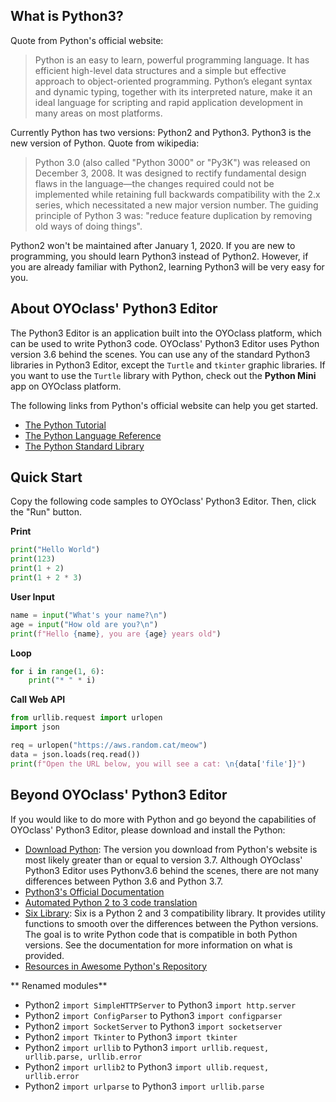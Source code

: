 ## What is Python3?

Quote from Python's official website:

> Python is an easy to learn, powerful programming language. It has efficient high-level data structures and a simple but effective approach to object-oriented programming. Python’s elegant syntax and dynamic typing, together with its interpreted nature, make it an ideal language for scripting and rapid application development in many areas on most platforms.

Currently Python has two versions: Python2 and Python3. Python3 is the new version of Python. Quote from wikipedia:

> Python 3.0 (also called "Python 3000" or "Py3K") was released on December 3, 2008. It was designed to rectify fundamental design flaws in the language—the changes required could not be implemented while retaining full backwards compatibility with the 2.x series, which necessitated a new major version number. The guiding principle of Python 3 was: "reduce feature duplication by removing old ways of doing things".

Python2 won't be maintained after January 1, 2020. If you are new to programming, you should learn Python3 instead of Python2. However, if you are already familiar with Python2, learning Python3 will be very easy for you.


## About OYOclass' Python3 Editor

The Python3 Editor is an application built into the OYOclass platform, which can be used to write Python3 code. OYOclass' Python3 Editor uses Python version 3.6 behind the scenes. You can use any of the standard Python3 libraries in Python3 Editor, except the `Turtle` and `tkinter` graphic libraries. If you want to use the `Turtle` library with Python, check out the **Python Mini** app on OYOclass platform.

The following links from Python's official website can help you get started.

* [The Python Tutorial](https://docs.python.org/3.6/tutorial/index.html)
* [The Python Language Reference](https://docs.python.org/3.6/reference/index.html)
* [The Python Standard Library](https://docs.python.org/3.6/library/index.html)


## Quick Start

Copy the following code samples to OYOclass' Python3 Editor. Then, click the "Run" button.

**Print**

```python
print("Hello World")
print(123)
print(1 + 2)
print(1 + 2 * 3)
```

**User Input**

```python
name = input("What's your name?\n")
age = input("How old are you?\n")
print(f"Hello {name}, you are {age} years old")
```

**Loop**

```python
for i in range(1, 6):
    print("* " * i)
```

**Call Web API**

```python
from urllib.request import urlopen
import json

req = urlopen("https://aws.random.cat/meow")
data = json.loads(req.read())
print(f"Open the URL below, you will see a cat: \n{data['file']}")
```

## Beyond OYOclass' Python3 Editor
  
If you would like to do more with Python and go beyond the capabilities of OYOclass' Python3 Editor, please download and install the Python:

* [Download Python](https://www.python.org/downloads/): The version you download from Python's website is most likely greater than or equal to version 3.7. Although OYOclass' Python3 Editor uses Pythonv3.6 behind the scenes, there are not many differences between Python 3.6 and Python 3.7.
* [Python3's Official Documentation](https://docs.python.org/3/)
* [Automated Python 2 to 3 code translation](https://docs.python.org/3/library/2to3.html)
* [Six Library](https://pypi.org/project/six/): Six is a Python 2 and 3 compatibility library. It provides utility functions to smooth over the differences between the Python versions. The goal is to write Python code that is compatible in both Python versions. See the documentation for more information on what is provided.
* [Resources in Awesome Python's Repository](https://github.com/vinta/awesome-python)

** Renamed modules**

* Python2 `import SimpleHTTPServer` to Python3 `import http.server`
* Python2 `import ConfigParser`     to Python3 `import configparser`
* Python2 `import SocketServer` 	to Python3 `import socketserver`
* Python2 `import Tkinter` 			to Python3 `import tkinter`
* Python2 `import urllib` 			to Python3 `import urllib.request, urllib.parse, urllib.error`
* Python2 `import urllib2` 			to Python3 `import ullib.request, urllib.error`
* Python2 `import urlparse` 		to Python3 `import urllib.parse`


